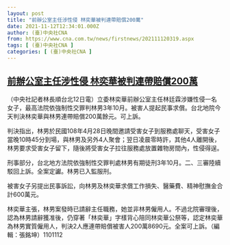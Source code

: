 ```yaml
---
layout: post
title: "前辦公室主任涉性侵 林奕華被判連帶賠償200萬"
date: 2021-11-12T12:34:01.000Z
author: (臺)中央社CNA
from: https://www.cna.com.tw/news/firstnews/202111120319.aspx
tags: [ (臺)中央社CNA ]
categories: [ (臺)中央社CNA ]
---
```

<!--1636720441000-->
[前辦公室主任涉性侵 林奕華被判連帶賠償200萬](https://www.cna.com.tw/news/firstnews/202111120319.aspx)
------

<div>
<div></div><div><p>（中央社記者林長順台北12日電）立委林奕華前辦公室主任林廷霖涉嫌性侵一名女子，最高法院依強制性交罪判林男3年10月。被害人提起民事求償。台北地院今天判決林奕華與林男連帶賠償200萬餘元。可上訴。</p><p>判決指出，林男於民國108年4月28日晚間邀請受害女子到服務處聊天，受害女子當晚10時45分到場，與林男及另外4人聚會；翌日凌晨零時許，其他4人離開後，林男要求受害女子留下，隨後將受害女子拉往服務處放置雜物房間內，性侵得逞。</p><p>刑事部分，台北地方法院依強制性交罪判處林男有期徒刑3年10月。二、三審陸續駁回上訴。全案定讞。林男已入監服刑。</p><p>被害女子另提出民事訴訟，向林男及林奕華求償工作損失、醫藥費、精神慰撫金合計600萬元。</p><p>林奕華主張，林男案發時已請辭主任職務，她並非林男僱用人。不過北院審理後，認為林男請辭獲准後，仍穿著「林奕華」字樣背心陪同林奕華公祭等，認定林奕華為林男實質僱用人，判決2人應連帶賠償被害人200萬8690元。全案可上訴。（編輯：張銘坤）1101112</p></div>
</div>
